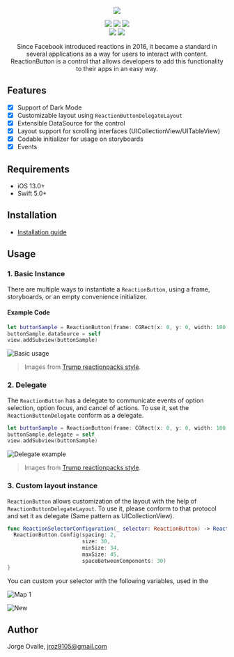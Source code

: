 <p align="center">
<a href='#'><img src="https://user-images.githubusercontent.com/6756995/97817645-5e0a3780-1c63-11eb-85be-519f76fc2beb.png"></a>
</p>
<p align="center">
<a href='#'><img src="https://img.shields.io/badge/Language-%20Swift%20-FF00.svg"></a>
<a href="http://cocoapods.org/pods/ReactionButton"><img src="https://img.shields.io/cocoapods/v/ReactionButton.svg?style=flat"></a>
<a href="https://swift.org/package-manager/"><img src="https://img.shields.io/badge/SPM-supported-FF00.svg?style=flat"></a>
<br />
<a href="https://raw.githubusercontent.com/lojals/ReactionButton/main/LICENSE"><img src="https://img.shields.io/cocoapods/l/ReactionButton.svg?style=flat"></a>
<a href="http://cocoadocs.org/docsets/ReactionButton"><img src="https://img.shields.io/cocoapods/p/ReactionButton.svg?style=flat"></a>
</p>

<p align="center">Since Facebook introduced reactions in 2016, it became a standard in several applications as a way for users to interact with content. ReactionButton is a control that allows developers to add this functionality to their apps in an easy way.</p>

## Features
- [x] Support of Dark Mode
- [x] Customizable layout using `ReactionButtonDelegateLayout`
- [x] Extensible DataSource for the control
- [x] Layout support for scrolling interfaces (UICollectionView/UITableView)
- [x] Codable initializer for usage on storyboards
- [x] Events

## Requirements
* iOS 13.0+
* Swift 5.0+

## Installation

* [Installation guide](https://github.com/lojals/ReactionButton/wiki/Installation-guide)

## Usage

### 1. Basic Instance
There are multiple ways to instantiate a `ReactionButton`, using a frame, storyboards, or an empty convenience initializer.

#### Example Code

```swift
let buttonSample = ReactionButton(frame: CGRect(x: 0, y: 0, width: 100, height: 100))
buttonSample.dataSource = self
view.addSubview(buttonSample)
```

![Basic usage](https://user-images.githubusercontent.com/6756995/97816507-652d4780-1c5b-11eb-8479-0d003197b149.gif)
> Images from [Trump reactionpacks style](http://www.reactionpacks.com/packs/2c1a1e41-e9e9-407a-a532-3bfdfef6b3e6).

### 2. Delegate
The `ReactionButton` has a delegate to communicate events of option selection, option focus, and cancel of actions. To use it, set the `ReactionButtonDelegate` conform as a delegate.

```swift
let buttonSample = ReactionButton(frame: CGRect(x: 0, y: 0, width: 100, height: 100))
buttonSample.delegate = self
view.addSubview(buttonSample)
```
![Delegate example](https://user-images.githubusercontent.com/6756995/97816887-4e3c2480-1c5e-11eb-9028-5fed1ed22458.gif)
> Images from [Trump reactionpacks style](http://www.reactionpacks.com/packs/2c1a1e41-e9e9-407a-a532-3bfdfef6b3e6).

### 3. Custom layout instance
`ReactionButton` allows customization of the layout with the help of `ReactionButtonDelegateLayout`. To use it, please conform to that protocol and set it as delegate (Same pattern as UICollectionView).

```swift
func ReactionSelectorConfiguration(_ selector: ReactionButton) -> ReactionButton.Config {
  ReactionButton.Config(spacing: 2,
                        size: 30,
                        minSize: 34,
                        maxSize: 45,
                        spaceBetweenComponents: 30)
}
```
You can custom your selector with the following variables, used in the

![Map 1](https://user-images.githubusercontent.com/6756995/38659568-b0955e30-3def-11e8-85fb-317b3f4cbc36.png)

![New](https://user-images.githubusercontent.com/6756995/97817123-0cac7900-1c60-11eb-8df3-09ba7c19908b.png)


## Author
Jorge Ovalle, jroz9105@gmail.com
